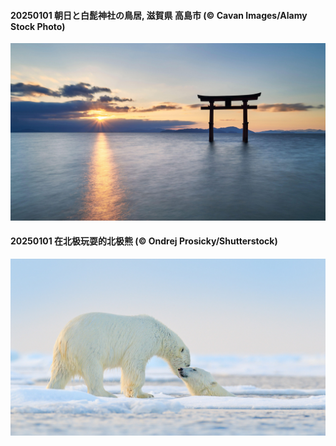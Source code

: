 #### 20250101 朝日と白髭神社の鳥居, 滋賀県 高島市 (© Cavan Images/Alamy Stock Photo)

![](20250101_ShirahigeSunrise_1920x1080.jpg)

#### 20250101 在北极玩耍的北极熊 (© Ondrej Prosicky/Shutterstock)

![](20250101_PolarBearSwim_1920x1080.jpg)

